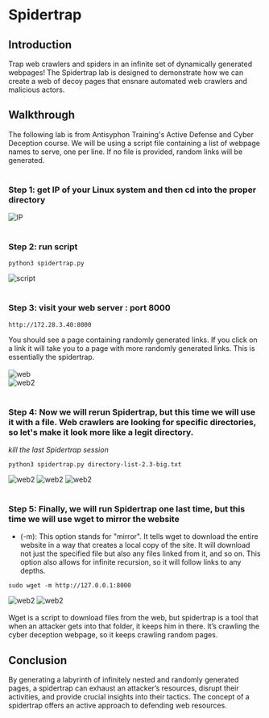 # Spidertrap

## Introduction
Trap web crawlers and spiders in an infinite set of dynamically generated webpages! The Spidertrap lab is designed to demonstrate how we can create a web of decoy pages that ensnare automated web crawlers and malicious actors. 

## Walkthrough
The following lab is from Antisyphon Training's Active Defense and Cyber Deception course. We will be using a script file containing a list of webpage names to serve, one per line. If no file is provided, random links will be generated.
<br>
<br>
### Step 1: get IP of your Linux system and then cd into the proper directory
![IP](https://github.com/trixiahorner/Spidertrap/blob/main/images/s1.png?raw=true)
<br>
<br>
### Step 2: run script
```
python3 spidertrap.py
```
![script](https://github.com/trixiahorner/Spidertrap/blob/main/images/s2.png?raw=true)
<br>
<br>
### Step 3: visit your web server : port 8000 
```
http://172.28.3.40:8000
```
You should see a page containing randomly generated links. If you click on a link it will take you to a page with more randomly generated links. This is essentially the spidertrap.
<br>
<br>
![web](https://github.com/trixiahorner/Spidertrap/blob/main/images/s3.png?raw=true)
<br>
![web2](https://github.com/trixiahorner/Spidertrap/blob/main/images/s4.png?raw=true)
<br>
<br>
### Step 4: Now we will rerun Spidertrap, but this time we will use it with a file. Web crawlers are looking for specific directories, so let's make it look more like a legit directory.
*kill the last Spidertrap session*
```
python3 spidertrap.py directory-list-2.3-big.txt
```
![web2](https://github.com/trixiahorner/Spidertrap/blob/main/images/s5.png?raw=true)
![web2](https://github.com/trixiahorner/Spidertrap/blob/main/images/s6.png?raw=true)
![web2](https://github.com/trixiahorner/Spidertrap/blob/main/images/s7.png?raw=true)
<br>
<br>
### Step 5: Finally, we will run Spidertrap one last time, but this time we will use wget to mirror the website
- (-m): This option stands for "mirror". It tells wget to download the entire website in a way that creates a local copy of the site. It will download not just the specified file but also any files linked from it, and so on. This option also allows for infinite recursion, so it will follow links to any depths.
```
sudo wget -m http://127.0.0.1:8000
```
![web2](https://github.com/trixiahorner/Spidertrap/blob/main/images/s8.png?raw=true)
![web2](https://github.com/trixiahorner/Spidertrap/blob/main/images/s9.png?raw=true)
<br>
<br>
Wget is a script to download files from the web, but  spidertrap is a tool that when an attacker gets into that folder, it keeps him in there. It’s crawling the cyber deception webpage, so it keeps crawling random pages. 
<br>

## Conclusion
By generating a labyrinth of infinitely nested and randomly generated pages, a spidertrap can exhaust an attacker’s resources, disrupt their activities, and provide crucial insights into their tactics. The concept of a spidertrap offers an active approach to defending web resources.
